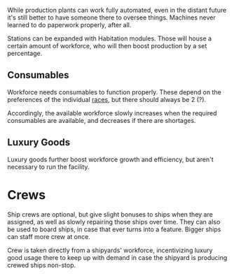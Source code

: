 While production plants can work fully automated, even in the distant future it's still better to have someone there to oversee things. Machines never learned to do paperwork properly, after all.

Stations can be expanded with Habitation modules. Those will house a certain amount of workforce, who will then boost production by a set percentage.

## Consumables
Workforce needs consumables to function properly. These depend on the preferences of the individual [races](races.md), but there should always be 2 (?). 

Accordingly, the available workforce slowly increases when the required consumables are available, and decreases if there are shortages.

## Luxury Goods
Luxury goods further boost workforce growth and efficiency, but aren't necessary to run the facility.


# Crews
Ship crews are optional, but give slight bonuses to ships when they are assigned, as well as slowly repairing those ships over time. They can also be used to board ships, in case that ever turns into a feature. Bigger ships can staff more crew at once.

Crew is taken directly from a shipyards' workforce, incentivizing luxury good usage there to keep up with demand in case the shipyard is producing crewed ships non-stop.
